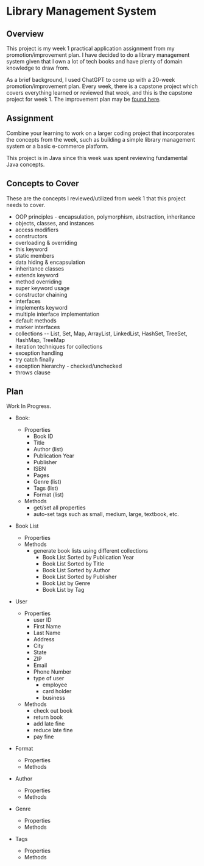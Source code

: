 # Library Management System


## Overview 

This project is my week 1 practical application assignment from my promotion/improvement plan.  I have decided to do a library management system given that I own a lot of tech books and have plenty of domain knowledge to draw from.

As a brief background, I used ChatGPT to come up with a 20-week promotion/improvement plan.  Every week, there is a capstone project which covers everything learned or reviewed that week, and this is the capstone project for week 1.   The improvement plan may be [found here](https://docs.google.com/document/d/1khvd-Hnr2aloLgFFNf_-HvQcC3RJbUHeoJ2zemckrlA/edit?pli=1).


## Assignment

Combine your learning to work on a larger coding project that incorporates the concepts from the week, such as building a simple library management system or a basic e-commerce platform.

This project is in Java since this week was spent reviewing fundamental Java concepts.


## Concepts to Cover

These are the concepts I reviewed/utilized from week 1 that this project needs to cover.

- OOP principles - encapsulation, polymorphism, abstraction, inheritance
- objects, classes, and instances
- access modifiers
- constructors
- overloading & overriding
- this keyword
- static members
- data hiding & encapsulation
- inheritance classes
- extends keyword
- method overriding
- super keyword usage
- constructor chaining
- interfaces
- implements keyword
- multiple interface implementation
- default methods
- marker interfaces
- collections -- List, Set, Map, ArrayList, LinkedList, HashSet, TreeSet, HashMap, TreeMap
- iteration techniques for collections
- exception handling
- try catch finally
- exception hierarchy - checked/unchecked
- throws clause


## Plan

Work In Progress.

- Book:
  - Properties
    - Book ID
    - Title
    - Author (list)
    - Publication Year
    - Publisher
    - ISBN
    - Pages
    - Genre (list)
    - Tags (list)
    - Format (list)
  - Methods
    - get/set all properties
    - auto-set tags such as small, medium, large, textbook, etc.

- Book List
  - Properties
  - Methods
    - generate book lists using different collections
      - Book List Sorted by Publication Year
      - Book List Sorted by Title
      - Book List Sorted by Author
      - Book List Sorted by Publisher
      - Book List by Genre
      - Book List by Tag

- User
  - Properties
    - user ID
    - First Name
    - Last Name
    - Address
    - City
    - State
    - ZIP
    - Email
    - Phone Number
    - type of user
      - employee
      - card holder
      - business
  - Methods
    - check out book
    - return book
    - add late fine
    - reduce late fine
    - pay fine
  
- Format
  - Properties
  - Methods

- Author
  - Properties
  - Methods

- Genre
  - Properties
  - Methods

- Tags
  - Properties
  - Methods